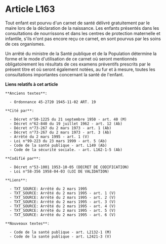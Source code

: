 # Article L163

Tout enfant est pourvu d'un carnet de santé délivré gratuitement par le maire lors de la déclaration de la naissance. Les
enfants présentés dans les consultations de nourrissons et dans les centres de protection maternelle et infantile, s'ils
n'ont pas encore reçu ce carnet, en sont pourvus par les soins de ces organismes.

Un arrêté du ministre de la Santé publique et de la Population détermine la forme et le mode d'utilisation de ce carnet où
seront mentionnés obligatoirement les résultats de ces examens préventifs prescrits par le présent titre et où seront
également notées, au fur et à mesure, toutes les consultations importantes concernant la santé de l'enfant.

**Liens relatifs à cet article**

	**Anciens textes**:

	  - Ordonnance 45-2720 1945-11-02 ART. 19

	**Cité par**:

	  - Décret n°50-1225 du 21 septembre 1950 - art. 40 (M)
	  - Décret n°62-840 du 19 juillet 1962 - art. 12 (Ab)
	  - Décret n°73-267 du 2 mars 1973 - art. 1 (Ab)
	  - Décret n°73-267 du 2 mars 1973 - art. 3 (Ab)
	  - Arrêté du 2 mars 1995 - art. 1 (V)
	  - Loi n°99-223 du 23 mars 1999 - art. 5 (Ab)
	  - Code de la santé publique - art. L149 (Ab)
	  - Code de la sécurité sociale. - art. L162-1-5 (Ab)

	**Codifié par**:

	  - Décret n°53-1001 1953-10-05 (DECRET DE CODIFICATION)
	  - Loi n°58-356 1958-04-03 (LOI DE VALIDATION)

	**Liens**:

	  - TXT_SOURCE: Arrêté du 2 mars 1995
	  - TXT_SOURCE: Arrêté du 2 mars 1995 - art. 1 (V)
	  - TXT_SOURCE: Arrêté du 2 mars 1995 - art. 2 (V)
	  - TXT_SOURCE: Arrêté du 2 mars 1995 - art. 3 (V)
	  - TXT_SOURCE: Arrêté du 2 mars 1995 - art. 4 (V)
	  - TXT_SOURCE: Arrêté du 2 mars 1995 - art. 5 (V)
	  - TXT_SOURCE: Arrêté du 2 mars 1995 - art. 6 (V)

	**Nouveaux textes**:

	  - Code de la santé publique - art. L2132-1 (M)
	  - Code de la santé publique - art. L2421-3 (V)
